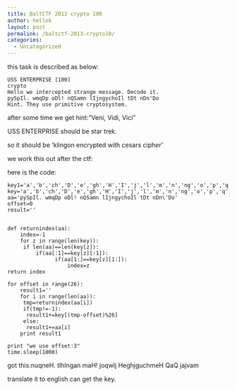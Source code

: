 ```yaml
---
title: BaltCTF 2013 crypto 100
author: hellok
layout: post
permalink: /baltctf-2013-crypto10/
categories:
  - Uncategorized
---
```

this task is described as below:

    USS ENTERPRISE [100]  
    crypto  
    Hello we intercepted strange message. Decode it.  
    pySpIl. wmqDp oDl! nQSamn lIjngychoIl tDt nDn'Do  
    Hint. They use primitive cryptosystem.  
    

after some time we get hint:&#8221;Veni, Vidi, Vici&#8221;  
<!--more-->

  
USS ENTERPRISE should be star trek.

so it should be &#8216;klingon encrypted with cesars cipher&#8217;

we work this out after the ctf:

here is the code:

    key1='a','b','ch','D','e','gh','H','I','j','l','m','n','ng','o','p','q','Q','r','S','t','tlh','u','v','w','y','\'','0','1','2','3','4','5','6','7','8','9','0'
    key='a','b','ch','D','e','gh','H','I','j','l','m','n','ng','o','p','q','Q','r','S','t','tlh','u','v','w','y','\''
    aa='pySpIl. wmqDp oDl! nQSamn lIjngychoIl tDt nDn\'Do'
    offset=0
    result=''
    
    
    def returnindex(aa):
        index=-1
        for z in range(len(key)):
         if len(aa)==len(key[z]):
             if(aa[:1]==key[z][:1]):
                   if(aa[1:]==key[z][1:]):
                       index=z
    return index
    
    for offset in range(26):
        result1=''
        for i in range(len(aa)):
         tmp=returnindex(aa[i])
         if(tmp!=-1):
          result1+=key[(tmp-offset)%26]
         else:
          result1+=aa[i]
        print result1
    
    print "we use offset:3"
    time.sleep(1000)
    

got this:nuqneH. tlhIngan maH! joqwIj HeghjguchmeH QaQ jajvam

translate it to english can get the key.